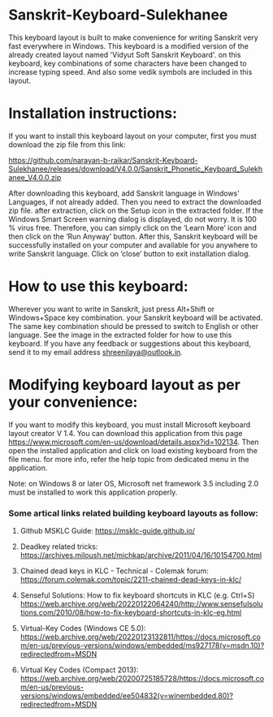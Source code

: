 # Sanskrit-Keyboard-Sulekhanee

This keyboard layout is built to make convenience for writing Sanskrit very fast everywhere in Windows. This keyboard is a modified version of the already created layout named 'Vidyut Soft Sanskrit Keyboard'. on this keyboard, key combinations of some characters have been changed to increase typing speed. And also some vedik symbols are included in this layout. 

# Installation instructions:

If you want to install this keyboard layout on your computer, first you must download the zip file from this link:

https://github.com/narayan-b-raikar/Sanskrit-Keyboard-Sulekhanee/releases/download/V4.0.0/Sanskrit_Phonetic_Keyboard_Sulekhanee_V4.0.0.zip

After downloading this keyboard, add Sanskrit language in Windows' Languages, if not already added. Then you need to extract the downloaded zip file. after extraction, click on the Setup icon in the extracted folder. If the Windows Smart Screen warning dialog is displayed, do not worry. It is 100 % virus free. Therefore, you can simply click on the ‘Learn More’ icon and then click on the ‘Run Anyway’ button. After this, Sanskrit keyboard will be successfully installed on your computer and available for you anywhere to write Sanskrit language. Click on ‘close’ button to exit installation dialog.

# How to use this keyboard:

Wherever you want to write in Sanskrit, just press Alt+Shift or Windows+Space key combination. your Sanskrit keyboard will be activated. The same key combination should be pressed to switch to English or other language. See the image in the extracted folder for how to use this keyboard. If you have any feedback or suggestions about this keyboard, send it to my email address
shreenilaya@outlook.in.

# Modifying keyboard layout as per your convenience:

If you want to modify this keyboard, you must install Microsoft keyboard layout creator V 1.4. You can download this application from this page https://www.microsoft.com/en-us/download/details.aspx?id=102134. Then open the installed application and click on load existing keyboard from the file menu. for more info, refer the help topic from dedicated menu in the application.

Note: on Windows 8 or later OS, Microsoft net framework 3.5 including 2.0 must be installed to work this application properly.

### Some artical links related building keyboard layouts as follow:

1. Github MSKLC Guide: https://msklc-guide.github.io/

2. Deadkey related tricks: https://archives.miloush.net/michkap/archive/2011/04/16/10154700.html

3. Chained dead keys in KLC - Technical - Colemak forum: https://forum.colemak.com/topic/2211-chained-dead-keys-in-klc/

4. Senseful Solutions: How to fix keyboard shortcuts in KLC (e.g. Ctrl+S) https://web.archive.org/web/20220122064240/http://www.sensefulsolutions.com/2010/08/how-to-fix-keyboard-shortcuts-in-klc-eg.html

5. Virtual-Key Codes (Windows CE 5.0): https://web.archive.org/web/20220123132811/https://docs.microsoft.com/en-us/previous-versions/windows/embedded/ms927178(v=msdn.10)?redirectedfrom=MSDN

6. Virtual Key Codes (Compact 2013): https://web.archive.org/web/20200725185728/https://docs.microsoft.com/en-us/previous-versions/windows/embedded/ee504832(v=winembedded.80)?redirectedfrom=MSDN

